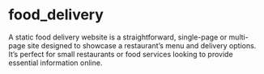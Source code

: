 # food_delivery
A static food delivery website is a straightforward, single-page or multi-page site designed to showcase a restaurant’s menu and delivery options. It’s perfect for small restaurants or food services looking to provide essential information online. 

